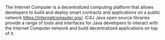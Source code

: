 The Internet Computer is a decentralized computing platform that allows developers to build and deploy smart contracts and applications on a public network https://internetcomputer.org/. IC4J Java open source libraries provide a range of tools and interfaces for Java developers to interact with the Internet Computer network and build decentralized applications on top of it.
